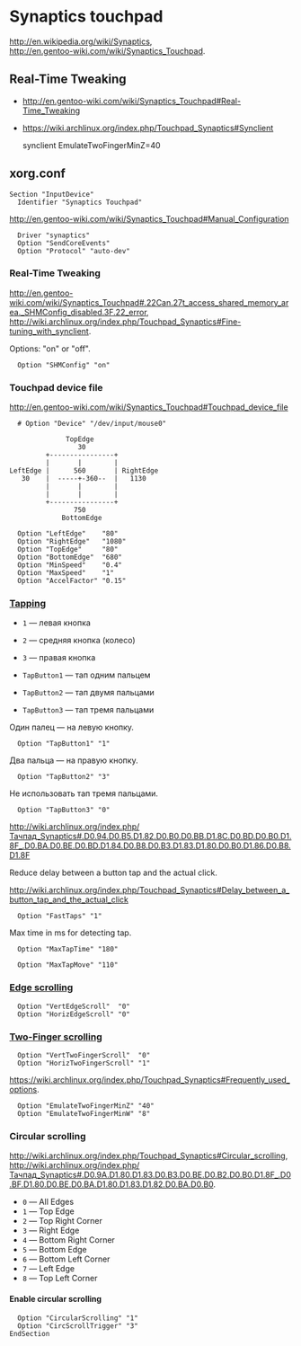 # Synaptics touchpad

<http://en.wikipedia.org/wiki/Synaptics>,  
<http://en.gentoo-wiki.com/wiki/Synaptics_Touchpad>.

## Real-Time Tweaking

* <http://en.gentoo-wiki.com/wiki/Synaptics_Touchpad#Real-Time_Tweaking>
* <https://wiki.archlinux.org/index.php/Touchpad_Synaptics#Synclient>

    synclient EmulateTwoFingerMinZ=40

## xorg.conf

    Section "InputDevice"
      Identifier "Synaptics Touchpad"

<http://en.gentoo-wiki.com/wiki/Synaptics_Touchpad#Manual_Configuration>

      Driver "synaptics"
      Option "SendCoreEvents"
      Option "Protocol" "auto-dev"

### Real-Time Tweaking

<http://en.gentoo-wiki.com/wiki/Synaptics_Touchpad#.22Can.27t_access_shared_memory_area._SHMConfig_disabled.3F.22_error>,  
<http://wiki.archlinux.org/index.php/Touchpad_Synaptics#Fine-tuning_with_synclient>.

Options: "on" or "off".

      Option "SHMConfig" "on"

### Touchpad device file

<http://en.gentoo-wiki.com/wiki/Synaptics_Touchpad#Touchpad_device_file>

      # Option "Device" "/dev/input/mouse0"

                  TopEdge
                     30
             +----------------+
             |       |        |
    LeftEdge |      560       | RightEdge
       30    |  -----+-360--  |   1130
             |       |        |
             |       |        |
             +----------------+
                    750
                 BottomEdge

      Option "LeftEdge"    "80"
      Option "RightEdge"   "1080"
      Option "TopEdge"     "80"
      Option "BottomEdge"  "680"
      Option "MinSpeed"    "0.4"
      Option "MaxSpeed"    "1"
      Option "AccelFactor" "0.15"


### [Tapping][]

* `1` — левая кнопка
* `2` — средняя кнопка (колесо)
* `3` — правая кнопка

* `TapButton1` — тап одним пальцем
* `TapButton2` — тап двумя пальцами
* `TapButton3` — тап тремя пальцами

Один палец — на левую кнопку.

      Option "TapButton1" "1"

Два пальца — на правую кнопку.

      Option "TapButton2" "3"

Не использовать тап тремя пальцами.

      Option "TapButton3" "0"

<http://wiki.archlinux.org/index.php/Тачпад_Synaptics#.D0.94.D0.B5.D1.82.D0.B0.D0.BB.D1.8C.D0.BD.D0.B0.D1.8F_.D0.BA.D0.BE.D0.BD.D1.84.D0.B8.D0.B3.D1.83.D1.80.D0.B0.D1.86.D0.B8.D1.8F>

Reduce delay between a button tap and the actual click.

<http://wiki.archlinux.org/index.php/Touchpad_Synaptics#Delay_between_a_button_tap_and_the_actual_click>

      Option "FastTaps" "1"

Max time in ms for detecting tap.

      Option "MaxTapTime" "180"

      Option "MaxTapMove" "110"

[Tapping]: http://wiki.archlinux.org/index.php/Touchpad_Synaptics#Tapping_issues

### [Edge scrolling][]

      Option "VertEdgeScroll"  "0"
      Option "HorizEdgeScroll" "0"

[Edge scrolling]: http://wiki.archlinux.org/index.php/Touchpad_Synaptics#Edge_scrolling

### [Two-Finger scrolling][]

      Option "VertTwoFingerScroll"  "0"
      Option "HorizTwoFingerScroll" "1"

<https://wiki.archlinux.org/index.php/Touchpad_Synaptics#Frequently_used_options>.

      Option "EmulateTwoFingerMinZ" "40"
      Option "EmulateTwoFingerMinW" "8"

[Two-Finger scrolling]: http://wiki.archlinux.org/index.php/Touchpad_Synaptics#Two-Finger_scrolling

### Circular scrolling

<http://wiki.archlinux.org/index.php/Touchpad_Synaptics#Circular_scrolling>,  
<http://wiki.archlinux.org/index.php/Тачпад_Synaptics#.D0.9A.D1.80.D1.83.D0.B3.D0.BE.D0.B2.D0.B0.D1.8F_.D0.BF.D1.80.D0.BE.D0.BA.D1.80.D1.83.D1.82.D0.BA.D0.B0>.

* `0` — All Edges
* `1` — Top Edge
* `2` — Top Right Corner
* `3` — Right Edge
* `4` — Bottom Right Corner
* `5` — Bottom Edge
* `6` — Bottom Left Corner
* `7` — Left Edge
* `8` — Top Left Corner

#### Enable circular scrolling

      Option "CircularScrolling" "1"
      Option "CircScrollTrigger" "3"
    EndSection
